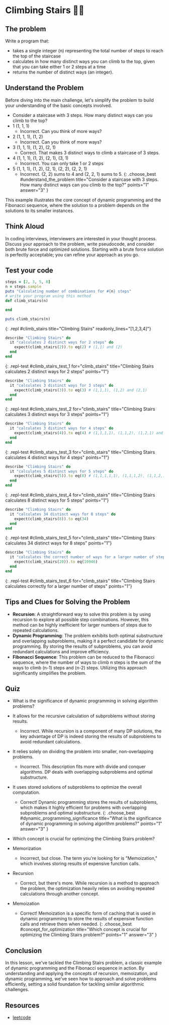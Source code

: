 # Climbing Stairs 🧗‍♀️

## The problem
Write a program that:

- takes a single integer (n) representing the total number of steps to reach the top of the staircase
- calculates in how many distinct ways you can climb to the top, given that you can take either 1 or 2 steps at a time
- returns the number of distinct ways (an integer).

## Understand the Problem
Before diving into the main challenge, let's simplify the problem to build your understanding of the basic concepts involved.

- Consider a staircase with 3 steps. How many distinct ways can you climb to the top?
- 1 (1, 1, 1)
  - Incorrect. Can you think of more ways?
- 2 (1, 1, 1), (1, 2)
  - Incorrect. Can you think of more ways?
- 3 (1, 1, 1), (1, 2), (2, 1)
  - Correct. That makes 3 distinct ways to climb a staircase of 3 steps.
- 4 (1, 1, 1), (1, 2), (2, 1), (3, 1)
  - Incorrect. You can only take 1 or 2 steps
- 5 (1, 1, 1), (1, 2), (2, 1), (2, 2), (2, 2, 1) 
  - Incorrect. (2, 2) sums to 4 and (2, 2, 1) sums to 5.
{: .choose_best #understand_the_problem title="Consider a staircase with 3 steps. How many distinct ways can you climb to the top?" points="1" answer="3" }

This example illustrates the core concept of dynamic programming and the Fibonacci sequence, where the solution to a problem depends on the solutions to its smaller instances.

## Think Aloud
In coding interviews, interviewers are interested in your thought process. Discuss your approach to the problem, write pseudocode, and consider both brute force and optimized solutions. Starting with a brute force solution is perfectly acceptable; you can refine your approach as you go.

## Test your code

```ruby
steps = [2, 3, 5, 8]
n = steps.sample
puts "Calculating number of combinations for #{n} steps"
# write your program using this method
def climb_stairs(n)

end

puts climb_stairs(n)
```
{: .repl #climb_stairs title="Climbing Stairs" readonly_lines="[1,2,3,4]"}

```ruby
describe "Climbing Stairs" do
  it "calculates 2 distinct ways for 2 steps" do
    expect(climb_stairs(2)).to eq(2) # (1,1) and (2)
  end
end
```
{: .repl-test #climb_stairs_test_1 for="climb_stairs" title="Climbing Stairs calculates 2 distinct ways for 2 steps" points="1"}

```ruby
describe "Climbing Stairs" do
  it "calculates 3 distinct ways for 3 steps" do
    expect(climb_stairs(3)).to eq(3) # (1,1,1), (1,2) and (2,1)
  end
end
```
{: .repl-test #climb_stairs_test_2 for="climb_stairs" title="Climbing Stairs calculates 3 distinct ways for 3 steps" points="1"}

```ruby
describe "Climbing Stairs" do
  it "calculates 3 distinct ways for 4 steps" do
    expect(climb_stairs(4)).to eq(4) # (1,1,1,1), (1,1,2), (1,2,1) and (2,1,1)
  end
end
```
{: .repl-test #climb_stairs_test_3 for="climb_stairs" title="Climbing Stairs calculates 4 distinct ways for 4 steps" points="1"}

```ruby
describe "Climbing Stairs" do
  it "calculates 5 distinct ways for 5 steps" do
    expect(climb_stairs(5)).to eq(8) # (1,1,1,1,1), (1,1,1,2), (1,1,2,1), (1,2,1,1), (2,1,1,1), (2,2,1), (2,1,2) and (1,2,2)
  end
end
```
{: .repl-test #climb_stairs_test_4 for="climb_stairs" title="Climbing Stairs calculates 8 distinct ways for 5 steps" points="1"}

```ruby
describe "Climbing Stairs" do
  it "calculates 34 distinct ways for 8 steps" do
    expect(climb_stairs(8)).to eq(34)
  end
end
```
{: .repl-test #climb_stairs_test_5 for="climb_stairs" title="Climbing Stairs calculates 34 distinct ways for 8 steps" points="1"}

```ruby
describe "Climbing Stairs" do
  it "calculates the correct number of ways for a larger number of steps, demonstrating the algorithm's efficiency" do
    expect(climb_stairs(20)).to eq(10946)
  end
end
```
{: .repl-test #climb_stairs_test_6 for="climb_stairs" title="Climbing Stairs calculates correctly for a larger number of steps" points="1"}

## Tips and Clues for Solving the Problem
- **Recursion**: A straightforward way to solve this problem is by using recursion to explore all possible step combinations. However, this method can be highly inefficient for larger numbers of steps due to repeated calculations.
- **Dynamic Programming**: The problem exhibits both optimal substructure and overlapping subproblems, making it a perfect candidate for dynamic programming. By storing the results of subproblems, you can avoid redundant calculations and improve efficiency.
- **Fibonacci Sequence**: This problem can be reduced to the Fibonacci sequence, where the number of ways to climb n steps is the sum of the ways to climb (n-1) steps and (n-2) steps. Utilizing this approach significantly simplifies the problem.

## Quiz

- What is the significance of dynamic programming in solving algorithm problems?
- It allows for the recursive calculation of subproblems without storing results.
  - Incorrect. While recursion is a component of many DP solutions, the key advantage of DP is indeed storing the results of subproblems to avoid redundant calculations.
- It relies solely on dividing the problem into smaller, non-overlapping problems.
  - Incorrect. This description fits more with divide and conquer algorithms. DP deals with overlapping subproblems and optimal substructure.
- It uses stored solutions of subproblems to optimize the overall computation.
  - Correct! Dynamic programming stores the results of subproblems, which makes it highly efficient for problems with overlapping subproblems and optimal substructure.
{: .choose_best #dynamic_programming_significance title="What is the significance of dynamic programming in solving algorithm problems?" points="1" answer="3" }

- Which concept is crucial for optimizing the Climbing Stairs problem?
- Memorization
  - Incorrect, but close. The term you're looking for is "Memoization," which involves storing results of expensive function calls.
- Recursion
  - Correct, but there's more. While recursion is a method to approach the problem, the optimization heavily relies on avoiding repeated calculations through another concept.
- Memoization
  - Correct! Memoization is a specific form of caching that is used in dynamic programming to store the results of expensive function calls and retrieve them when needed.
{: .choose_best #concept_for_optimization title="Which concept is crucial for optimizing the Climbing Stairs problem?" points="1" answer="3" }

## Conclusion
In this lesson, we've tackled the Climbing Stairs problem, a classic example of dynamic programming and the Fibonacci sequence in action. By understanding and applying the concepts of recursion, memoization, and dynamic programming, we've seen how to approach and solve problems efficiently, setting a solid foundation for tackling similar algorithmic challenges.

## Resources
- [leetcode](https://leetcode.com/problems/climbing-stairs)
